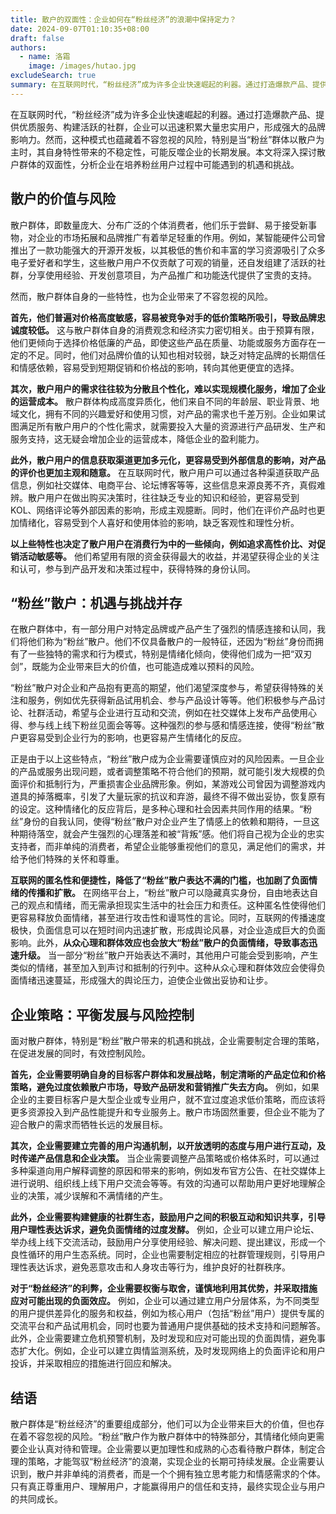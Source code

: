 ```yaml
---
title: 散户的双面性：企业如何在“粉丝经济”的浪潮中保持定力？
date: 2024-09-07T01:10:35+08:00
draft: false
authors:
  - name: 洛霜
    image: /images/hutao.jpg
excludeSearch: true
summary: 在互联网时代，“粉丝经济”成为许多企业快速崛起的利器。通过打造爆款产品、提供优质服务、构建活跃的社群，企业可以迅速积累大量忠实用户，形成强大的品牌影响力。然而，这种模式也蕴藏着不容忽视的风险。
---
```


在互联网时代，“粉丝经济”成为许多企业快速崛起的利器。通过打造爆款产品、提供优质服务、构建活跃的社群，企业可以迅速积累大量忠实用户，形成强大的品牌影响力。然而，这种模式也蕴藏着不容忽视的风险，特别是当“粉丝”群体以散户为主时，其自身特性带来的不稳定性，可能反噬企业的长期发展。本文将深入探讨散户群体的双面性，分析企业在培养粉丝用户过程中可能遇到的机遇和挑战。

## 散户的价值与风险

散户群体，即数量庞大、分布广泛的个体消费者，他们乐于尝鲜、易于接受新事物，对企业的市场拓展和品牌推广有着举足轻重的作用。例如，某智能硬件公司曾推出了一款功能强大的开源开发板，以其极低的售价和丰富的学习资源吸引了众多电子爱好者和学生，这些散户用户不仅贡献了可观的销量，还自发组建了活跃的社群，分享使用经验、开发创意项目，为产品推广和功能迭代提供了宝贵的支持。

然而，散户群体自身的一些特性，也为企业带来了不容忽视的风险。

**首先，他们普遍对价格高度敏感，容易被竞争对手的低价策略所吸引，导致品牌忠诚度较低。** 这与散户群体自身的消费观念和经济实力密切相关。由于预算有限，他们更倾向于选择价格低廉的产品，即使这些产品在质量、功能或服务方面存在一定的不足。同时，他们对品牌价值的认知也相对较弱，缺乏对特定品牌的长期信任和情感依赖，容易受到短期促销和价格战的影响，转向其他更便宜的选择。

**其次，散户用户的需求往往较为分散且个性化，难以实现规模化服务，增加了企业的运营成本。** 散户群体构成高度异质化，他们来自不同的年龄层、职业背景、地域文化，拥有不同的兴趣爱好和使用习惯，对产品的需求也千差万别。企业如果试图满足所有散户用户的个性化需求，就需要投入大量的资源进行产品研发、生产和服务支持，这无疑会增加企业的运营成本，降低企业的盈利能力。

**此外，散户用户的信息获取渠道更加多元化，更容易受到外部信息的影响，对产品的评价也更加主观和随意。** 在互联网时代，散户用户可以通过各种渠道获取产品信息，例如社交媒体、电商平台、论坛博客等等，这些信息来源良莠不齐，真假难辨。散户用户在做出购买决策时，往往缺乏专业的知识和经验，更容易受到 KOL、网络评论等外部因素的影响，形成主观臆断。同时，他们在评价产品时也更加情绪化，容易受到个人喜好和使用体验的影响，缺乏客观性和理性分析。

**以上些特性也决定了散户用户在消费行为中的一些倾向，例如追求高性价比、对促销活动敏感等。** 他们希望用有限的资金获得最大的收益，并渴望获得企业的关注和认可，参与到产品开发和决策过程中，获得特殊的身份认同。

## “粉丝”散户：机遇与挑战并存

在散户群体中，有一部分用户对特定品牌或产品产生了强烈的情感连接和认同，我们将他们称为“粉丝”散户。他们不仅具备散户的一般特征，还因为“粉丝”身份而拥有了一些独特的需求和行为模式，特别是情绪化倾向，使得他们成为一把“双刃剑”，既能为企业带来巨大的价值，也可能造成难以预料的风险。

“粉丝”散户对企业和产品抱有更高的期望，他们渴望深度参与，希望获得特殊的关注和服务，例如优先获得新品试用机会、参与产品设计等等。他们积极参与产品讨论、社群活动，希望与企业进行互动和交流，例如在社交媒体上发布产品使用心得、参与线上线下粉丝见面会等等。这种强烈的参与感和情感连接，使得“粉丝”散户更容易受到企业行为的影响，也更容易产生情绪化的反应。

正是由于以上这些特点，“粉丝”散户成为企业需要谨慎应对的风险因素。一旦企业的产品或服务出现问题，或者调整策略不符合他们的预期，就可能引发大规模的负面评价和抵制行为，严重损害企业品牌形象。例如，某游戏公司曾因为调整游戏内道具的掉落概率，引发了大量玩家的抗议和弃游，最终不得不做出妥协，恢复原有的设定。这种情绪化的反应背后，是多种心理和社会因素共同作用的结果。“粉丝”身份的自我认同，使得“粉丝”散户对企业产生了情感上的依赖和期待，一旦这种期待落空，就会产生强烈的心理落差和被“背叛”感。他们将自己视为企业的忠实支持者，而非单纯的消费者，希望企业能够重视他们的意见，满足他们的需求，并给予他们特殊的关怀和尊重。

**互联网的匿名性和便捷性，降低了“粉丝”散户表达不满的门槛，也加剧了负面情绪的传播和扩散。** 在网络平台上，“粉丝”散户可以隐藏真实身份，自由地表达自己的观点和情绪，而无需承担现实生活中的社会压力和责任。这种匿名性使得他们更容易释放负面情绪，甚至进行攻击性和谩骂性的言论。同时，互联网的传播速度极快，负面信息可以在短时间内迅速扩散，形成舆论风暴，对企业造成巨大的负面影响。此外，**从众心理和群体效应也会放大“粉丝”散户的负面情绪，导致事态迅速升级。** 当一部分“粉丝”散户开始表达不满时，其他用户可能会受到影响，产生类似的情绪，甚至加入到声讨和抵制的行列中。这种从众心理和群体效应会使得负面情绪迅速蔓延，形成强大的舆论压力，迫使企业做出妥协和让步。

## 企业策略：平衡发展与风险控制

面对散户群体，特别是“粉丝”散户带来的机遇和挑战，企业需要制定合理的策略，在促进发展的同时，有效控制风险。

**首先，企业需要明确自身的目标客户群体和发展战略，制定清晰的产品定位和价格策略，避免过度依赖散户市场，导致产品研发和营销推广失去方向。** 例如，如果企业的主要目标客户是大型企业或专业用户，就不宜过度追求低价策略，而应该将更多资源投入到产品性能提升和专业服务上。散户市场固然重要，但企业不能为了迎合散户的需求而牺牲长远的发展目标。

**其次，企业需要建立完善的用户沟通机制，以开放透明的态度与用户进行互动，及时传递产品信息和企业决策。** 当企业需要调整产品策略或价格体系时，可以通过多种渠道向用户解释调整的原因和带来的影响，例如发布官方公告、在社交媒体上进行说明、组织线上线下用户交流会等等。有效的沟通可以帮助用户更好地理解企业的决策，减少误解和不满情绪的产生。

**此外，企业需要构建健康的社群生态，鼓励用户之间的积极互动和知识共享，引导用户理性表达诉求，避免负面情绪的过度发酵。** 例如，企业可以建立用户论坛、举办线上线下交流活动，鼓励用户分享使用经验、解决问题、提出建议，形成一个良性循环的用户生态系统。同时，企业也需要制定相应的社群管理规则，引导用户理性表达诉求，避免恶意攻击和人身攻击等行为，维护良好的社群秩序。

**对于“粉丝经济”的利弊，企业需要权衡与取舍，谨慎地利用其优势，并采取措施应对可能出现的负面效应。** 例如，企业可以通过建立用户分层体系，为不同类型的用户提供差异化的服务和权益，例如为核心用户（包括“粉丝”用户）提供专属的交流平台和产品试用机会，同时也要为普通用户提供基础的技术支持和问题解答。此外，企业需要建立危机预警机制，及时发现和应对可能出现的负面舆情，避免事态扩大化。例如，企业可以建立舆情监测系统，及时发现网络上的负面评论和用户投诉，并采取相应的措施进行回应和解决。

## 结语

散户群体是“粉丝经济”的重要组成部分，他们可以为企业带来巨大的价值，但也存在着不容忽视的风险。“粉丝”散户作为散户群体中的特殊部分，其情绪化倾向更需要企业认真对待和管理。企业需要以更加理性和成熟的心态看待散户群体，制定合理的策略，才能驾驭“粉丝经济”的浪潮，实现企业的长期可持续发展。企业需要认识到，散户并非单纯的消费者，而是一个个拥有独立思考能力和情感需求的个体。只有真正尊重用户、理解用户，才能赢得用户的信任和支持，最终实现企业与用户的共同成长。
